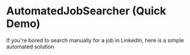# AutomatedJobSearcher (Quick Demo)
If you're bored to search manually for a job in LinkedIn, here is  a simple automated solution
